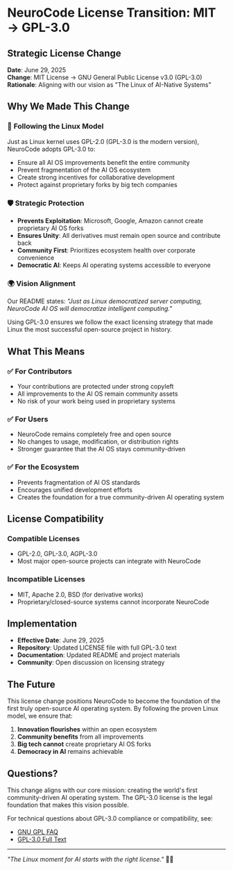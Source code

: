 # NeuroCode License Transition: MIT → GPL-3.0

## Strategic License Change

**Date**: June 29, 2025  
**Change**: MIT License → GNU General Public License v3.0 (GPL-3.0)  
**Rationale**: Aligning with our vision as "The Linux of AI-Native Systems"

## Why We Made This Change

### 🎯 **Following the Linux Model**
Just as Linux kernel uses GPL-2.0 (GPL-3.0 is the modern version), NeuroCode adopts GPL-3.0 to:
- Ensure all AI OS improvements benefit the entire community
- Prevent fragmentation of the AI OS ecosystem
- Create strong incentives for collaborative development
- Protect against proprietary forks by big tech companies

### 🛡️ **Strategic Protection**
- **Prevents Exploitation**: Microsoft, Google, Amazon cannot create proprietary AI OS forks
- **Ensures Unity**: All derivatives must remain open source and contribute back
- **Community First**: Prioritizes ecosystem health over corporate convenience
- **Democratic AI**: Keeps AI operating systems accessible to everyone

### 🌍 **Vision Alignment**
Our README states: *"Just as Linux democratized server computing, NeuroCode AI OS will democratize intelligent computing."*

Using GPL-3.0 ensures we follow the exact licensing strategy that made Linux the most successful open-source project in history.

## What This Means

### ✅ **For Contributors**
- Your contributions are protected under strong copyleft
- All improvements to the AI OS remain community assets
- No risk of your work being used in proprietary systems

### ✅ **For Users**
- NeuroCode remains completely free and open source
- No changes to usage, modification, or distribution rights
- Stronger guarantee that the AI OS stays community-driven

### ✅ **For the Ecosystem**
- Prevents fragmentation of AI OS standards
- Encourages unified development efforts
- Creates the foundation for a true community-driven AI operating system

## License Compatibility

### Compatible Licenses
- GPL-2.0, GPL-3.0, AGPL-3.0
- Most major open-source projects can integrate with NeuroCode

### Incompatible Licenses
- MIT, Apache 2.0, BSD (for derivative works)
- Proprietary/closed-source systems cannot incorporate NeuroCode

## Implementation

- **Effective Date**: June 29, 2025
- **Repository**: Updated LICENSE file with full GPL-3.0 text
- **Documentation**: Updated README and project materials
- **Community**: Open discussion on licensing strategy

## The Future

This license change positions NeuroCode to become the foundation of the first truly open-source AI operating system. By following the proven Linux model, we ensure that:

1. **Innovation flourishes** within an open ecosystem
2. **Community benefits** from all improvements
3. **Big tech cannot** create proprietary AI OS forks
4. **Democracy in AI** remains achievable

## Questions?

This change aligns with our core mission: creating the world's first community-driven AI operating system. The GPL-3.0 license is the legal foundation that makes this vision possible.

For technical questions about GPL-3.0 compliance or compatibility, see:
- [GNU GPL FAQ](https://www.gnu.org/licenses/gpl-faq.html)
- [GPL-3.0 Full Text](LICENSE)

---

*"The Linux moment for AI starts with the right license."* 🧬✨
